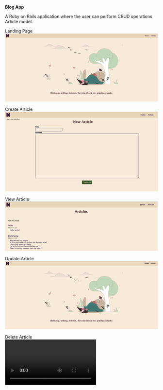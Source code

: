 **Blog App**

A Ruby on Rails application where the user can perform CRUD operations Article model. 

Landing Page<br>
![Landing Page](app/assets/images/landing_page.png)

Create Article <br>
![View Article](app/assets/images/create_article.png)

View Article <br>
![Create Article](app/assets/images/articles.png)

Update Article <br>
![Update Article](app/assets/images/landing_page.png)

Delete Article <br>
![Delete Article](app/assets/images/delete_article.mov)


